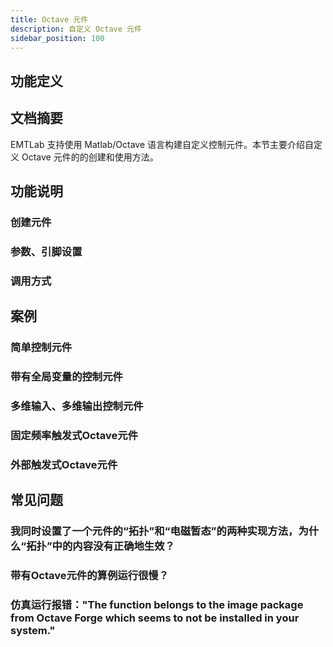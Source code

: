 ```yaml
---
title: Octave 元件
description: 自定义 Octave 元件
sidebar_position: 100
---
```


## 功能定义



## 文档摘要
EMTLab 支持使用 Matlab/Octave 语言构建自定义控制元件。本节主要介绍自定义 Octave 元件的的创建和使用方法。


## 功能说明
### 创建元件
### 参数、引脚设置
### 调用方式


## 案例
### 简单控制元件

### 带有全局变量的控制元件

### 多维输入、多维输出控制元件

### 固定频率触发式Octave元件

### 外部触发式Octave元件

## 常见问题
### 我同时设置了一个元件的“拓扑”和“电磁暂态”的两种实现方法，为什么“拓扑”中的内容没有正确地生效？
### 带有Octave元件的算例运行很慢？
### 仿真运行报错："The function belongs to the image package from Octave Forge which seems to not be installed in your system."